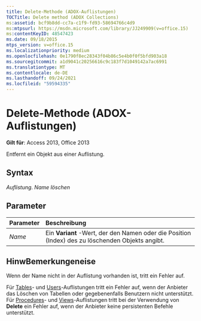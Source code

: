 ```yaml
---
title: Delete-Methode (ADOX-Auflistungen)
TOCTitle: Delete method (ADOX Collections)
ms:assetid: bcf9b8dd-cc7a-c1f9-fd93-58694766c4d9
ms:mtpsurl: https://msdn.microsoft.com/library/JJ249909(v=office.15)
ms:contentKeyID: 48547423
ms.date: 09/18/2015
mtps_version: v=office.15
ms.localizationpriority: medium
ms.openlocfilehash: 0e1790f8ec28343f04b86c5e4b0f0f5bfd903a18
ms.sourcegitcommit: a1d9041c20256616c9c183f7d1049142a7ac6991
ms.translationtype: MT
ms.contentlocale: de-DE
ms.lasthandoff: 09/24/2021
ms.locfileid: "59594335"
---
```

# <a name="delete-method-adox-collections"></a>Delete-Methode (ADOX-Auflistungen)

**Gilt für**: Access 2013, Office 2013

Entfernt ein Objekt aus einer Auflistung.

## <a name="syntax"></a>Syntax

*Auflistung*. *Name löschen*

## <a name="parameters"></a>Parameter

|Parameter|Beschreibung|
|:--------|:----------|
|*Name* |Ein **Variant** -Wert, der den Namen oder die Position (Index) des zu löschenden Objekts angibt.|

## <a name="remarks"></a>HinwBemerkungeneise

Wenn der Name nicht in der Auflistung vorhanden ist, tritt ein Fehler auf.

Für [Tables](tables-collection-adox.md)- und [Users](users-collection-adox.md)-Auflistungen tritt ein Fehler auf, wenn der Anbieter das Löschen von Tabellen oder gegebenenfalls Benutzern nicht unterstützt. Für [Procedures](procedures-collection-adox.md)- und [Views](views-collection-adox.md)-Auflistungen tritt bei der Verwendung von **Delete** ein Fehler auf, wenn der Anbieter keine persistenten Befehle unterstützt.


